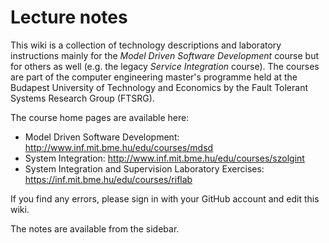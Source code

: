 Lecture notes
=============

This wiki is a collection of technology descriptions and laboratory instructions mainly for the _Model Driven Software Development_ course but for others as well (e.g. the legacy _Service Integration_ course). The courses are part of the computer engineering master's programme held at the Budapest University of Technology and Economics by the Fault Tolerant Systems Research Group (FTSRG).

The course home pages are available here:

* Model Driven Software Development: <http://www.inf.mit.bme.hu/edu/courses/mdsd>
* System Integration: <http://www.inf.mit.bme.hu/edu/courses/szolgint>
* System Integration and Supervision Laboratory Exercises: <https://inf.mit.bme.hu/edu/courses/riflab>

If you find any errors, please sign in with your GitHub account and edit this wiki.

The notes are available from the sidebar.